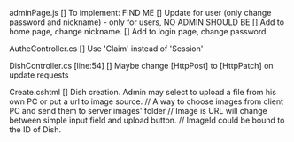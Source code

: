 ﻿adminPage.js
	[] To implement: FIND ME
		[] Update for user (only change password and nickname) - only for users, NO ADMIN SHOULD BE 
		[] Add to home page, change nickname.
		[] Add to login page, change password

AutheController.cs
	[] Use 'Claim' instead of 'Session'

DishController.cs [line:54]
	[] Maybe change [HttpPost] to [HttpPatch] on update requests

Create.cshtml
	[] Dish creation. Admin may select to upload a file from his own PC or put a url to image source.
    // A way to choose images from client PC and send them to server images' folder
    // Image is URL will change between simple input field and upload button.
    // ImageId could be bound to the ID of Dish.